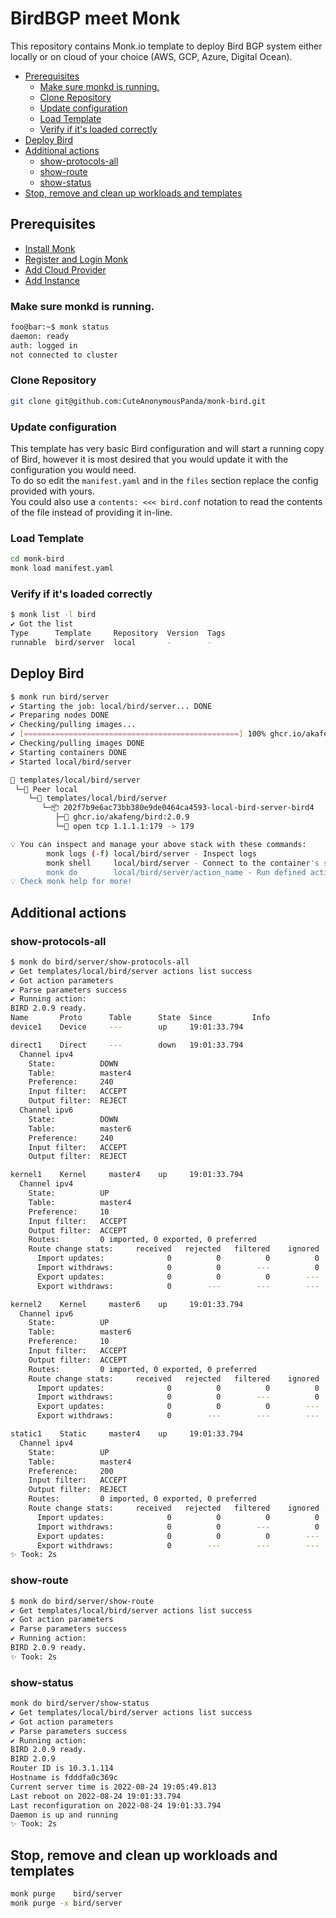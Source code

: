 BirdBGP meet Monk
===

This repository contains Monk.io template to deploy Bird BGP system either locally or on cloud of your choice (AWS, GCP, Azure, Digital Ocean).  

  - [Prerequisites](#prerequisites)
    - [Make sure monkd is running.](#make-sure-monkd-is-running)
    - [Clone Repository](#clone-repository)
    - [Update configuration](#update-configuration)
    - [Load Template](#load-template)
    - [Verify if it's loaded correctly](#verify-if-its-loaded-correctly)
  - [Deploy Bird](#deploy-bird)
  - [Additional actions](#additional-actions)
    - [show-protocols-all](#show-protocols-all)
    - [show-route](#show-route)
    - [show-status](#show-status)
  - [Stop, remove and clean up workloads and templates](#stop-remove-and-clean-up-workloads-and-templates)

## Prerequisites
- [Install Monk](https://docs.monk.io/docs/get-monk)
- [Register and Login Monk](https://docs.monk.io/docs/acc-and-auth)
- [Add Cloud Provider](https://docs.monk.io/docs/cloud-provider)
- [Add Instance](https://docs.monk.io/docs/multi-cloud)

### Make sure monkd is running.

``` bash
foo@bar:~$ monk status
daemon: ready
auth: logged in
not connected to cluster
```

### Clone Repository

``` bash
git clone git@github.com:CuteAnonymousPanda/monk-bird.git
```

### Update configuration

This template has very basic Bird configuration and will start a running copy of Bird, however it is most desired that you would update it with the configuration you would need.  
To do so edit the `manifest.yaml` and in the `files` section replace the config provided with yours.  
You could also use a `contents: <<< bird.conf` notation to read the contents of the file instead of providing it in-line.

### Load Template

``` bash
cd monk-bird
monk load manifest.yaml
```

### Verify if it's loaded correctly

``` bash
$ monk list -l bird
✔ Got the list
Type      Template     Repository  Version  Tags  
runnable  bird/server  local       -        -     
```

## Deploy Bird

``` bash
$ monk run bird/server
✔ Starting the job: local/bird/server... DONE
✔ Preparing nodes DONE
✔ Checking/pulling images...
✔ [================================================] 100% ghcr.io/akafeng/bird:2.0.9 local
✔ Checking/pulling images DONE
✔ Starting containers DONE
✔ Started local/bird/server

🔩 templates/local/bird/server
 └─🧊 Peer local
    └─🔩 templates/local/bird/server 
       └─📦 202f7b9e6ac73bb380e9de0464ca4593-local-bird-server-bird4 
          ├─🧩 ghcr.io/akafeng/bird:2.0.9
          └─🔌 open tcp 1.1.1.1:179 -> 179

💡 You can inspect and manage your above stack with these commands:
        monk logs (-f) local/bird/server - Inspect logs
        monk shell     local/bird/server - Connect to the container's shell
        monk do        local/bird/server/action_name - Run defined action (if exists)
💡 Check monk help for more!
```

## Additional actions

### show-protocols-all

``` bash
$ monk do bird/server/show-protocols-all
✔ Get templates/local/bird/server actions list success
✔ Got action parameters
✔ Parse parameters success
✔ Running action: 
BIRD 2.0.9 ready.
Name       Proto      Table      State  Since         Info
device1    Device     ---        up     19:01:33.794  

direct1    Direct     ---        down   19:01:33.794  
  Channel ipv4
    State:          DOWN
    Table:          master4
    Preference:     240
    Input filter:   ACCEPT
    Output filter:  REJECT
  Channel ipv6
    State:          DOWN
    Table:          master6
    Preference:     240
    Input filter:   ACCEPT
    Output filter:  REJECT

kernel1    Kernel     master4    up     19:01:33.794  
  Channel ipv4
    State:          UP
    Table:          master4
    Preference:     10
    Input filter:   ACCEPT
    Output filter:  ACCEPT
    Routes:         0 imported, 0 exported, 0 preferred
    Route change stats:     received   rejected   filtered    ignored   accepted
      Import updates:              0          0          0          0          0
      Import withdraws:            0          0        ---          0          0
      Export updates:              0          0          0        ---          0
      Export withdraws:            0        ---        ---        ---          0

kernel2    Kernel     master6    up     19:01:33.794  
  Channel ipv6
    State:          UP
    Table:          master6
    Preference:     10
    Input filter:   ACCEPT
    Output filter:  ACCEPT
    Routes:         0 imported, 0 exported, 0 preferred
    Route change stats:     received   rejected   filtered    ignored   accepted
      Import updates:              0          0          0          0          0
      Import withdraws:            0          0        ---          0          0
      Export updates:              0          0          0        ---          0
      Export withdraws:            0        ---        ---        ---          0

static1    Static     master4    up     19:01:33.794  
  Channel ipv4
    State:          UP
    Table:          master4
    Preference:     200
    Input filter:   ACCEPT
    Output filter:  REJECT
    Routes:         0 imported, 0 exported, 0 preferred
    Route change stats:     received   rejected   filtered    ignored   accepted
      Import updates:              0          0          0          0          0
      Import withdraws:            0          0        ---          0          0
      Export updates:              0          0          0        ---          0
      Export withdraws:            0        ---        ---        ---          0
✨ Took: 2s
```

### show-route

``` bash
$ monk do bird/server/show-route
✔ Get templates/local/bird/server actions list success
✔ Got action parameters
✔ Parse parameters success
✔ Running action: 
BIRD 2.0.9 ready.
✨ Took: 2s
```

### show-status

``` bash
monk do bird/server/show-status
✔ Get templates/local/bird/server actions list success
✔ Got action parameters
✔ Parse parameters success
✔ Running action: 
BIRD 2.0.9 ready.
BIRD 2.0.9
Router ID is 10.3.1.114
Hostname is fdddfa0c369c
Current server time is 2022-08-24 19:05:49.813
Last reboot on 2022-08-24 19:01:33.794
Last reconfiguration on 2022-08-24 19:01:33.794
Daemon is up and running
✨ Took: 2s
```

## Stop, remove and clean up workloads and templates

``` bash
monk purge    bird/server
monk purge -x bird/server
```
